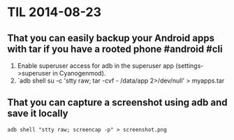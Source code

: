 # TIL 2014-08-23

## That you can easily backup your Android apps with tar if you have a rooted phone #android #cli

1. Enable superuser access for adb in the superuser app (settings->superuser in Cyanogenmod).
2. `adb shell su -c 'stty raw; tar -cvf - /data/app 2>/dev/null' > myapps.tar

## That you can capture a screenshot using adb and save it locally

`adb shell "stty raw; screencap -p" > screenshot.png`
